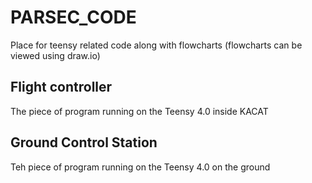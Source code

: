 # PARSEC_CODE

Place for teensy related code along with flowcharts
(flowcharts can be viewed using draw.io)

## Flight controller
The piece of program running on the Teensy 4.0 inside KACAT

## Ground Control Station
Teh piece of program running on the Teensy 4.0 on the ground
